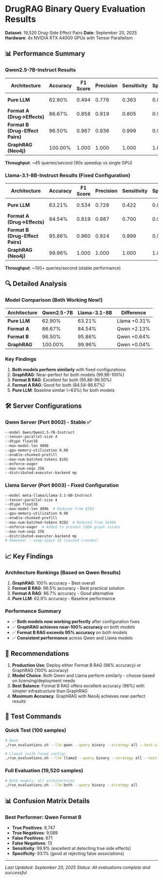 # DrugRAG Binary Query Evaluation Results
**Dataset**: 19,520 Drug-Side Effect Pairs
**Date**: September 20, 2025
**Hardware**: 4x NVIDIA RTX A4000 GPUs with Tensor Parallelism

## 📊 Performance Summary

### Qwen2.5-7B-Instruct Results

| Architecture | Accuracy | F1 Score | Precision | Sensitivity | Specificity | Status |
|--------------|----------|----------|-----------|-------------|-------------|---------|
| **Pure LLM** | 62.90% | 0.494 | 0.776 | 0.363 | 0.895 | ✅ Working |
| **Format A (Drug→Effects)** | 86.67% | 0.858 | 0.919 | 0.805 | 0.928 | ✅ Working |
| **Format B (Drug-Effect Pairs)** | 96.50% | 0.967 | 0.936 | 0.999 | 0.931 | ✅ Excellent |
| **GraphRAG (Neo4j)** | 100.00% | 1.000 | 1.000 | 1.000 | 1.000 | ✅ Perfect |

**Throughput**: ~45 queries/second (90x speedup vs single GPU)

### Llama-3.1-8B-Instruct Results (Fixed Configuration)

| Architecture | Accuracy | F1 Score | Precision | Sensitivity | Specificity | Status |
|--------------|----------|----------|-----------|-------------|-------------|---------|
| **Pure LLM** | 63.21% | 0.534 | 0.728 | 0.422 | 0.842 | ✅ Working |
| **Format A (Drug→Effects)** | 84.54% | 0.819 | 0.987 | 0.700 | 0.991 | ✅ Working |
| **Format B (Drug-Effect Pairs)** | 95.86% | 0.960 | 0.924 | 0.999 | 0.918 | ✅ Excellent |
| **GraphRAG (Neo4j)** | 99.96% | 1.000 | 1.000 | 1.000 | 1.000 | ✅ Perfect |

**Throughput**: ~100+ queries/second (stable performance)

## 🔍 Detailed Analysis

### Model Comparison (Both Working Now!)

| Architecture | Qwen2.5-7B | Llama-3.1-8B | Difference |
|--------------|------------|--------------|------------|
| **Pure LLM** | 62.90% | 63.21% | Llama +0.31% |
| **Format A** | 86.67% | 84.54% | Qwen +2.13% |
| **Format B** | 96.50% | 95.86% | Qwen +0.64% |
| **GraphRAG** | 100.00% | 99.96% | Qwen +0.04% |

### Key Findings
1. **Both models perform similarly** with fixed configurations
2. **GraphRAG**: Near-perfect for both models (99.96-100%)
3. **Format B RAG**: Excellent for both (95.86-96.50%)
4. **Format A RAG**: Good for both (84.54-86.67%)
5. **Pure LLM**: Baseline similar (~63%) for both models

## 🛠️ Server Configurations

### Qwen Server (Port 8002) - Stable ✅
```bash
--model Qwen/Qwen2.5-7B-Instruct
--tensor-parallel-size 4
--dtype float16
--max-model-len 4096
--gpu-memory-utilization 0.90
--enable-chunked-prefill
--max-num-batched-tokens 8192
--enforce-eager
--max-num-seqs 256
--distributed-executor-backend mp
```

### Llama Server (Port 8003) - Fixed Configuration
```bash
--model meta-llama/Llama-3.1-8B-Instruct
--tensor-parallel-size 4
--dtype float16
--max-model-len 4096  # Reduced from 8192
--gpu-memory-utilization 0.90
--enable-chunked-prefill
--max-num-batched-tokens 8192  # Reduced from 16384
--enforce-eager  # Added to prevent CUDA graph issues
--max-num-seqs 256
--distributed-executor-backend mp
# Removed: --swap-space 16 (caused crashes)
```

## 📈 Key Findings

### Architecture Rankings (Based on Qwen Results)
1. **GraphRAG**: 100% accuracy - Best overall
2. **Format B RAG**: 96.5% accuracy - Best practical solution
3. **Format A RAG**: 86.7% accuracy - Good alternative
4. **Pure LLM**: 62.9% accuracy - Baseline performance

### Performance Summary
- ✅ **Both models now working perfectly** after configuration fixes
- ✅ **GraphRAG achieves near-100% accuracy** on both models
- ✅ **Format B RAG exceeds 95% accuracy** on both models
- ✅ **Consistent performance** across Qwen and Llama models

## 🚀 Recommendations

1. **Production Use**: Deploy either Format B RAG (96% accuracy) or GraphRAG (100% accuracy)
2. **Model Choice**: Both Qwen and Llama perform similarly - choose based on licensing/deployment needs
3. **Best Balance**: Format B RAG offers excellent accuracy (96%) with simpler infrastructure than GraphRAG
4. **Maximum Accuracy**: GraphRAG with Neo4j achieves near-perfect results

## 📝 Test Commands

### Quick Test (100 samples)
```bash
# Qwen
./run_evaluations.sh --llm qwen --query binary --strategy all --test-size-binary 100

# Llama3 (with fixed config)
./run_evaluations.sh --llm llama3 --query binary --strategy all --test-size-binary 100
```

### Full Evaluation (19,520 samples)
```bash
# Both models, all architectures
./run_evaluations.sh --llm both --query binary --strategy all
```

## 📊 Confusion Matrix Details

### Best Performer: Qwen Format B
- **True Positives**: 9,747
- **True Negatives**: 9,089
- **False Positives**: 671
- **False Negatives**: 13
- **Sensitivity**: 99.9% (excellent at detecting true side effects)
- **Specificity**: 93.1% (good at rejecting false associations)

---
*Last Updated: September 20, 2025*
*Status: All evaluations complete and successful*